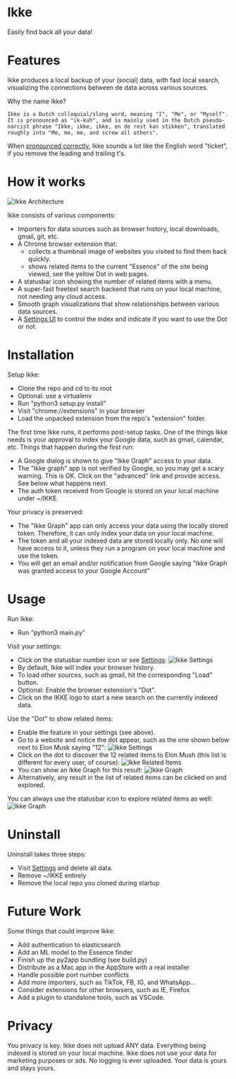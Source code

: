# Ikke
Easily find back all your data!

# Features

Ikke produces a local backup of your (social) data, with fast local search,
visualizing the connections between de data across various sources.

Why the name Ikke?

    Ikke is a Dutch colloquial/slang word, meaning "I", "Me", or "Myself".  It is pronounced as "ik-kuh", and is mainly used in the Dutch pseudo-narcist phrase "Ikke, ikke, ikke, en de rest kan stikken", translated roughly into "Me, me, me, and screw all others".

When [pronounced correctly](https://upload.wikimedia.org/wikipedia/commons/3/39/Nl-ikke.ogg),
Ikke sounds a lot like the English word "ticket", if you remove the leading and trailing t's.

# How it works

![Ikke Architecture](images/architecture.png)

Ikke consists of various components:
 * Importers for data sources such as browser history, local downloads, gmail, git, etc.
 * A Chrome browser extension that:
   * collects a thumbnail image of websites you visited to find them back quickly.
   * shows related items to the current "Essence" of the site being viewed, see the yellow Dot in web pages.
 * A statusbar icon showing the number of related items with a menu.
 * A super-fast freetext search backend that runs on your local machine, not needing any cloud access.
 * Smooth graph visualizations that show relationships between various data sources.
 * A [Settings UI](http://localhost:1964/settings) to control the index and indicate if you want to use the Dot or not.
 
# Installation

Setup Ikke:
 * Clone the repo and cd to its root
 * Optional: use a virtualenv
 * Run "python3 setup.py install"
 * Visit "chrome://extensions" in your browser
 * Load the unpacked extension from the repo's "extension" folder.

The first time Ikke runs, it performs post-setup tasks. One of the things Ikke needs is your approval to index your Google data, such as gmail, calendar, etc. Things that happen during the first run:
   * A Google dialog is shown to give "Ikke Graph" access to your data.
   * The "Ikke graph" app is not verified by Google, so you may get a scary warning. This is OK. Click on the 
   "advanced" link and provide access. See below what happens next.
   * The auth token received from Google is stored on your local machine under ~/IKKE.

Your privacy is preserved:
   * The "Ikke Graph" app can only access your data using the locally stored token. Therefore, it can only index your data on your local machine. 
   * The token and all your indexed data are stored locally only. No one will have access to it, unless they run a program on your local machine and use the token.
   * You will get an email and/or notification from Google saying "Ikke Graph was granted access to your Google Account"

# Usage

Run Ikke:
 * Run "python3 main.py"

Visit your settings:
* Click on the statusbar number icon or see [Settings](http://localhost:1964/settings):
![Ikke Settings](images/screenshot-ikke-settings.png)
* By default, Ikke will index your browser history.
* To load other sources, such as gmail, hit the corresponding "Load" button. 
* Optional: Enable the browser extension's "Dot".
* Click on the IKKE logo to start a new search on the currently indexed data.

Use the "Dot" to show related items:
* Enable the feature in your settings (see above).
* Go to a website and notice the dot appear, such as the one shown below next to Elon Musk saying "12":
![Ikke Settings](images/screenshot-ikke-dot.png)
* Click on the dot to discover the 12 related items to Elon Mush (this list is different for every user, of course):
![Ikke Related Items](images/screenshot-ikke-related.png)
* You can show an Ikke Graph for this result:
![Ikke Graph](images/screenshot-ikke-graph.png)
* Alternatively, any result in the list of related items can
be clicked on and explored.

You can always use the statusbar icon to explore related items as well:
![Ikke Graph](images/screenshot-ikke-statusbar.png)

# Uninstall

Uninstall takes three steps:
* Visit [Settings](http://localhost:1964/settings) and delete all data.
* Remove ~/IKKE entirely
* Remove the local repo you cloned during startup

# Future Work

Some things that could improve Ikke:
* Add authentication to elasticsearch
* Add an ML model to the Essence finder
* Finish up the py2app bundling (see build.py)
* Distribute as a Mac app in the AppStore with a real installer
* Handle possible port number conflicts
* Add more importers, such as TikTok, FB, IG, and WhatsApp...
* Consider extensions for other browsers, such as IE, Firefox
* Add a plugin to standalone tools, such as VSCode.

# Privacy

You privacy is key. Ikke does not upload ANY data. Everything being indexed is stored on your local machine. Ikke does not use your data for marketing purposes or ads. No logging is ever uploaded. Your data is yours and stays yours.
